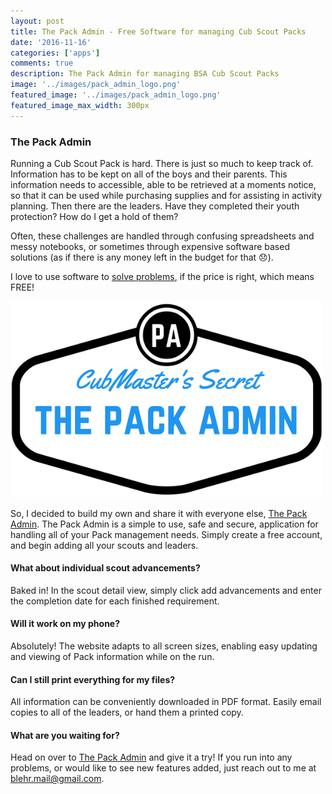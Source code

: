 ```yaml
---
layout: post
title: The Pack Admin - Free Software for managing Cub Scout Packs
date: '2016-11-16'
categories: ['apps']
comments: true
description: The Pack Admin for managing BSA Cub Scout Packs
image: '../images/pack_admin_logo.png'
featured_image: '../images/pack_admin_logo.png'
featured_image_max_width: 300px
---
```


### The Pack Admin

Running a Cub Scout Pack is hard. There is just so much to keep track of. Information has to be kept on all of the boys and their parents. This information needs to accessible, able to be retrieved at a moments notice, so that it can be used while purchasing supplies and for assisting in activity planning. Then there are the leaders. Have they completed their youth protection? How do I get a hold of them?

Often, these challenges are handled through confusing spreadsheets and messy notebooks, or sometimes through expensive software based solutions (as if there is any money left in the budget for that :disappointed:).

I love to use software to [solve problems](/software-solves-problems), if the price is right, which means FREE!

<img src="../images/pack_admin_logo.png" alt="Pack Admin logo" style="max-width:500px;" />

So, I decided to build my own and share it with everyone else, [The Pack Admin](https://packadmin.com). The Pack Admin is a simple to use, safe and secure, application for handling all of your Pack management needs. Simply create a free account, and begin adding all your scouts and leaders.

#### What about individual scout advancements?

Baked in! In the scout detail view, simply click add advancements and enter the completion date for each finished requirement.

#### Will it work on my phone?

Absolutely! The website adapts to all screen sizes, enabling easy updating and viewing of Pack information while on the run.

#### Can I still print everything for my files?

All information can be conveniently downloaded in PDF format. Easily email copies to all of the leaders, or hand them a printed copy.

#### What are you waiting for?

Head on over to [The Pack Admin](https://packadmin.com) and give it a try! If you run into any problems, or would like to see new features added, just reach out to me at [blehr.mail@gmail.com](mailto:blehr.mail@gmail.com).
